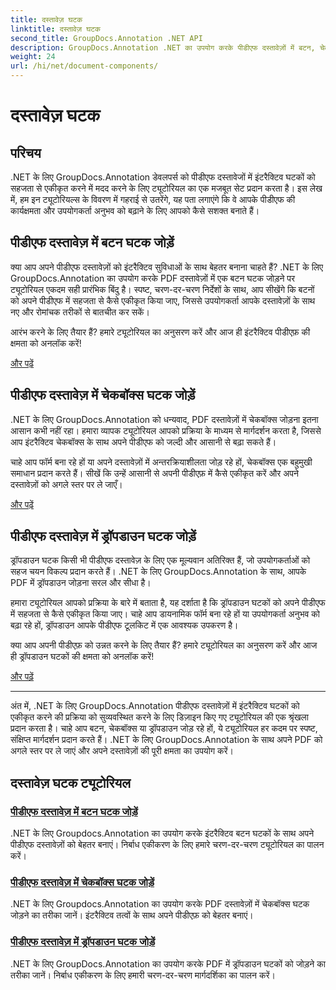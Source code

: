 ```yaml
---
title: दस्तावेज़ घटक
linktitle: दस्तावेज़ घटक
second_title: GroupDocs.Annotation .NET API
description: GroupDocs.Annotation .NET का उपयोग करके पीडीएफ दस्तावेज़ों में बटन, चेकबॉक्स और ड्रॉपडाउन जैसे इंटरैक्टिव घटकों को एकीकृत करने पर व्यापक ट्यूटोरियल खोजें।
weight: 24
url: /hi/net/document-components/
---
```


# दस्तावेज़ घटक

## परिचय

.NET के लिए GroupDocs.Annotation डेवलपर्स को पीडीएफ दस्तावेजों में इंटरैक्टिव घटकों को सहजता से एकीकृत करने में मदद करने के लिए ट्यूटोरियल का एक मजबूत सेट प्रदान करता है। इस लेख में, हम इन ट्यूटोरियल्स के विवरण में गहराई से उतरेंगे, यह पता लगाएंगे कि वे आपके पीडीएफ की कार्यक्षमता और उपयोगकर्ता अनुभव को बढ़ाने के लिए आपको कैसे सशक्त बनाते हैं।

## पीडीएफ दस्तावेज़ में बटन घटक जोड़ें

क्या आप अपने पीडीएफ दस्तावेज़ों को इंटरैक्टिव सुविधाओं के साथ बेहतर बनाना चाहते हैं? .NET के लिए GroupDocs.Annotation का उपयोग करके PDF दस्तावेज़ों में एक बटन घटक जोड़ने पर ट्यूटोरियल एकदम सही प्रारंभिक बिंदु है। स्पष्ट, चरण-दर-चरण निर्देशों के साथ, आप सीखेंगे कि बटनों को अपने पीडीएफ में सहजता से कैसे एकीकृत किया जाए, जिससे उपयोगकर्ता आपके दस्तावेज़ों के साथ नए और रोमांचक तरीकों से बातचीत कर सकें।

आरंभ करने के लिए तैयार हैं? हमारे ट्यूटोरियल का अनुसरण करें और आज ही इंटरैक्टिव पीडीएफ़ की क्षमता को अनलॉक करें!

[और पढ़ें](./add-button-component-to-pdf/)

## पीडीएफ दस्तावेज़ में चेकबॉक्स घटक जोड़ें

.NET के लिए GroupDocs.Annotation को धन्यवाद, PDF दस्तावेज़ों में चेकबॉक्स जोड़ना इतना आसान कभी नहीं रहा। हमारा व्यापक ट्यूटोरियल आपको प्रक्रिया के माध्यम से मार्गदर्शन करता है, जिससे आप इंटरैक्टिव चेकबॉक्स के साथ अपने पीडीएफ को जल्दी और आसानी से बढ़ा सकते हैं।

चाहे आप फॉर्म बना रहे हों या अपने दस्तावेज़ों में अन्तरक्रियाशीलता जोड़ रहे हों, चेकबॉक्स एक बहुमुखी समाधान प्रदान करते हैं। सीखें कि उन्हें आसानी से अपनी पीडीएफ़ में कैसे एकीकृत करें और अपने दस्तावेज़ों को अगले स्तर पर ले जाएँ।

[और पढ़ें](./add-checkbox-component-to-pdf/)

## पीडीएफ दस्तावेज़ में ड्रॉपडाउन घटक जोड़ें

ड्रॉपडाउन घटक किसी भी पीडीएफ दस्तावेज़ के लिए एक मूल्यवान अतिरिक्त हैं, जो उपयोगकर्ताओं को सहज चयन विकल्प प्रदान करते हैं। .NET के लिए GroupDocs.Annotation के साथ, आपके PDF में ड्रॉपडाउन जोड़ना सरल और सीधा है।

हमारा ट्यूटोरियल आपको प्रक्रिया के बारे में बताता है, यह दर्शाता है कि ड्रॉपडाउन घटकों को अपने पीडीएफ में सहजता से कैसे एकीकृत किया जाए। चाहे आप डायनामिक फॉर्म बना रहे हों या उपयोगकर्ता अनुभव को बढ़ा रहे हों, ड्रॉपडाउन आपके पीडीएफ टूलकिट में एक आवश्यक उपकरण है।

क्या आप अपनी पीडीएफ़ को उन्नत करने के लिए तैयार हैं? हमारे ट्यूटोरियल का अनुसरण करें और आज ही ड्रॉपडाउन घटकों की क्षमता को अनलॉक करें!

[और पढ़ें](./add-dropdown-component-to-pdf/)

---

अंत में, .NET के लिए GroupDocs.Annotation पीडीएफ दस्तावेज़ों में इंटरैक्टिव घटकों को एकीकृत करने की प्रक्रिया को सुव्यवस्थित करने के लिए डिज़ाइन किए गए ट्यूटोरियल की एक श्रृंखला प्रदान करता है। चाहे आप बटन, चेकबॉक्स या ड्रॉपडाउन जोड़ रहे हों, ये ट्यूटोरियल हर कदम पर स्पष्ट, संक्षिप्त मार्गदर्शन प्रदान करते हैं। .NET के लिए GroupDocs.Annotation के साथ अपने PDF को अगले स्तर पर ले जाएं और अपने दस्तावेज़ों की पूरी क्षमता का उपयोग करें।
## दस्तावेज़ घटक ट्यूटोरियल
### [पीडीएफ दस्तावेज़ में बटन घटक जोड़ें](./add-button-component-to-pdf/)
.NET के लिए Groupdocs.Annotation का उपयोग करके इंटरैक्टिव बटन घटकों के साथ अपने पीडीएफ दस्तावेज़ों को बेहतर बनाएं। निर्बाध एकीकरण के लिए हमारे चरण-दर-चरण ट्यूटोरियल का पालन करें।
### [पीडीएफ दस्तावेज़ में चेकबॉक्स घटक जोड़ें](./add-checkbox-component-to-pdf/)
.NET के लिए Groupdocs.Annotation का उपयोग करके PDF दस्तावेज़ों में चेकबॉक्स घटक जोड़ने का तरीका जानें। इंटरैक्टिव तत्वों के साथ अपने पीडीएफ़ को बेहतर बनाएं।
### [पीडीएफ दस्तावेज़ में ड्रॉपडाउन घटक जोड़ें](./add-dropdown-component-to-pdf/)
.NET के लिए GroupDocs.Annotation का उपयोग करके PDF में ड्रॉपडाउन घटकों को जोड़ने का तरीका जानें। निर्बाध एकीकरण के लिए हमारी चरण-दर-चरण मार्गदर्शिका का पालन करें।